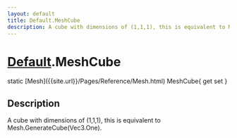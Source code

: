 ```yaml
---
layout: default
title: Default.MeshCube
description: A cube with dimensions of (1,1,1), this is equivalent to Mesh.GenerateCube(Vec3.One).
---
```

# [Default]({{site.url}}/Pages/Reference/Default.html).MeshCube

<div class='signature' markdown='1'>
static [Mesh]({{site.url}}/Pages/Reference/Mesh.html) MeshCube{ get set }
</div>

## Description
A cube with dimensions of (1,1,1), this is equivalent to
Mesh.GenerateCube(Vec3.One).


